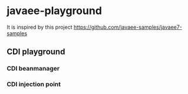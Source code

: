 # javaee-playground
It is inspired by this project https://github.com/javaee-samples/javaee7-samples
## CDI playground
### CDI beanmanager
### CDI injection point